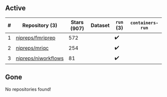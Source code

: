 ## Active
| # | Repository (3) | Stars (907) | Dataset | `run` (3) | `containers-run` |
| --- | --- | --- | --- | --- | --- |
| 1 | [nipreps/fmriprep](https://github.com/nipreps/fmriprep) | 572 |  | :heavy_check_mark: |  |
| 2 | [nipreps/mriqc](https://github.com/nipreps/mriqc) | 254 |  | :heavy_check_mark: |  |
| 3 | [nipreps/niworkflows](https://github.com/nipreps/niworkflows) | 81 |  | :heavy_check_mark: |  |

## Gone
No repositories found!
